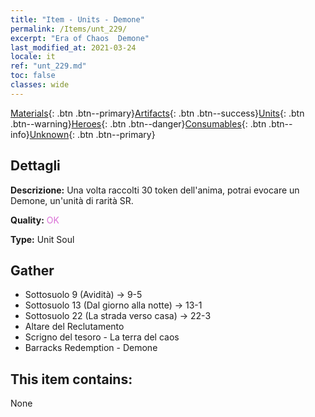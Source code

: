 ```yaml
---
title: "Item - Units - Demone"
permalink: /Items/unt_229/
excerpt: "Era of Chaos  Demone"
last_modified_at: 2021-03-24
locale: it
ref: "unt_229.md"
toc: false
classes: wide
---
```

 [Materials](/it/Items/){: .btn .btn--primary}[Artifacts](/it/Items/Artifacts/){: .btn .btn--success}[Units](/it/Items/Units/){: .btn .btn--warning}[Heroes](/it/Items/Heroes/){: .btn .btn--danger}[Consumables](/it/Items/Consumables/){: .btn .btn--info}[Unknown](/it/Items/Unknown/){: .btn .btn--primary}

## Dettagli
 **Descrizione:** Una volta raccolti 30 token dell'anima, potrai evocare un Demone, un'unità di rarità SR.

 **Quality:** <span style="color: #DA70D6">OK</span>

 **Type:** Unit Soul

## Gather

*    Sottosuolo 9 (Avidità) -> 9-5 
*    Sottosuolo 13 (Dal giorno alla notte) -> 13-1 
*    Sottosuolo 22 (La strada verso casa) -> 22-3 
*    Altare del Reclutamento 
*    Scrigno del tesoro - La terra del caos 
*    Barracks Redemption - Demone 

## This item contains:

  None

